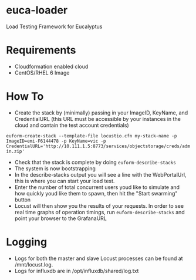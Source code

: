 euca-loader
===========
Load Testing Framework for Eucalyptus

Requirements
==================
- Cloudformation enabled cloud
- CentOS/RHEL 6 Image

How To
==================
- Create the stack by (minimally) passing in your ImageID, KeyName, and CredentialURL (this URL must be accessible by your instances in the cloud and contain the test account credentials)

```euform-create-stack --template-file locustio.cfn my-stack-name -p ImageID=emi-F6144478 -p KeyName=vic -p CredentialURL='http://10.111.1.5:8773/services/objectstorage/creds/admin.zip'```

- Check that the stack is complete by doing ```euform-describe-stacks```
- The system is now bootstrapping
- In the describe-stacks output you will see a line with the WebPortalUrl, this is where you can start your load test.
- Enter the number of total concurrent users youd like to simulate and how quickly youd like them to spawn, then hit the "Start swarming" button
- Locust will then show you the results of your requests. In order to see real time graphs of operation timings, run  ```euform-describe-stacks``` and point your browser to the GrafanaURL

Logging
===================
- Logs for both the master and slave Locust processes can be found at /mnt/locust.log. 
- Logs for influxdb are in /opt/influxdb/shared/log.txt
